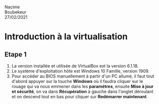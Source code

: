 Nacime  
Boubekeur  
27/02/2021

# Introduction à la virtualisation #

## Etape 1 ##

1. La version installée et utilisée de VirtualBox est la version 6.1.18.
2. Le système d'exploitation hôte est Windows 10 Famille, version 1909.
3. Pour accéder au BIOS manuellement à partir d'un PC allumé, il faut tout d'abord appuyer sur la touche **Windows** où il faudra cliquer sur le rouage qui va nous emmener dans les **paramètres**, ensuite **Mise à jour et sécurité**, on va dans **Récupération** à gauche dans l'onglet déroulant et on descend tout en bas pour cliquer sur **Redémarrer maintenant**.
